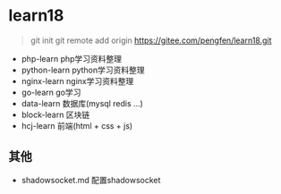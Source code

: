 # learn18

> git init
> git remote add origin https://gitee.com/pengfen/learn18.git


* php-learn     php学习资料整理
* python-learn  python学习资料整理
* nginx-learn   nginx学习资料整理
* go-learn      go学习
* data-learn    数据库(mysql redis ...)
* block-learn   区块链
* hcj-learn     前端(html + css + js)

## 其他
* shadowsocket.md  配置shadowsocket